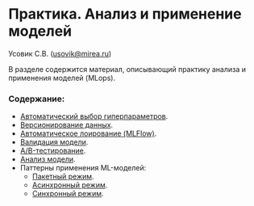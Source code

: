 # Практика. Анализ и применение моделей

Усовик С.В. (usovik@mirea.ru)



В разделе содержится материал, описывающий практику анализа и применения моделей (MLops).

### Содержание:

- [Автоматический выбор гиперпараметров](/docs/AutoML_automatic%20selection%20of%20hyperparameters.md).
- [Версионирование данных](/docs/Data%20Version%20Control%20(DVC).md).
- [Автоматическое лоирование (MLFlow)](Selection%20of%20hyperparameters%20with%20autologging%20in%20MLFlow.md).
- [Валидация модели](Model%20validation.md).
- [A/B-тестирование](A_B_testing.md).
- [Анализ модели](Model%20Analysis.md).
- Паттерны применения ML-моделей:
  - [Пакетный режим](Batch%20ML-model.md).
  - [Асинхронный режим](Async%20ML-model.md).
  - [Синхронный режим](Sync%20ML-model.md).